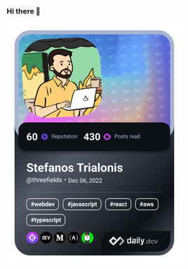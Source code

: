### Hi there 👋

<a href="https://app.daily.dev/threefields"><img src="https://github.com/Threefields/Threefields/blob/main/devcard.png" width="400" alt="Stefanos Trialonis's Dev Card"/></a>

<!--
**Threefields/Threefields** is a ✨ _special_ ✨ repository because its `README.md` (this file) appears on your GitHub profile.

Here are some ideas to get you started:

- 🔭 I’m currently working on ...
- 🌱 I’m currently learning ...
- 👯 I’m looking to collaborate on ...
- 🤔 I’m looking for help with ...
- 💬 Ask me about ...
- 📫 How to reach me: ...
- 😄 Pronouns: ...
- ⚡ Fun fact: ...
-->
